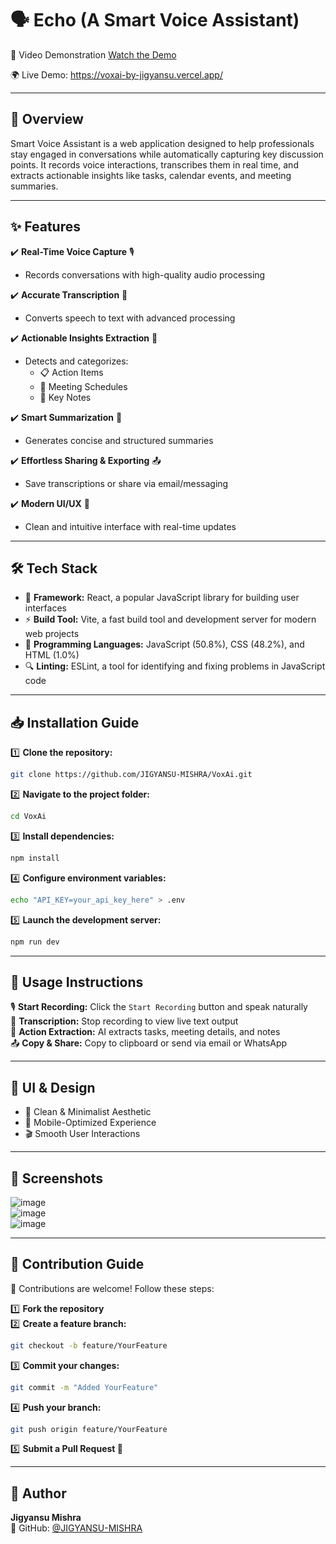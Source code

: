 # 🗣️ Echo (A Smart Voice Assistant)

🎥 Video Demonstration  [Watch the Demo](#)  

🌍 Live Demo:  https://voxai-by-jigyansu.vercel.app/

---

## 📌 Overview
Smart Voice Assistant is a web application designed to help professionals stay engaged in conversations while automatically capturing key discussion points. It records voice interactions, transcribes them in real time, and extracts actionable insights like tasks, calendar events, and meeting summaries.

---

## ✨ Features

✔️ **Real-Time Voice Capture** 🎙️  
- Records conversations with high-quality audio processing  

✔️ **Accurate Transcription** 📝  
- Converts speech to text with advanced processing  

✔️ **Actionable Insights Extraction** 📌  
- Detects and categorizes:  
  - 📋 Action Items  
  - 📆 Meeting Schedules  
  - 📝 Key Notes  

✔️ **Smart Summarization** 🧠  
- Generates concise and structured summaries  

✔️ **Effortless Sharing & Exporting** 📤  
- Save transcriptions or share via email/messaging  

✔️ **Modern UI/UX** 🎨  
- Clean and intuitive interface with real-time updates  

---

## 🛠️ Tech Stack

- 📱 **Framework:** React, a popular JavaScript library for building user interfaces  
- ⚡ **Build Tool:** Vite, a fast build tool and development server for modern web projects  
- 📝 **Programming Languages:** JavaScript (50.8%), CSS (48.2%), and HTML (1.0%)  
- 🔍 **Linting:** ESLint, a tool for identifying and fixing problems in JavaScript code  

---

## 📥 Installation Guide

1️⃣ **Clone the repository:**  
```sh
git clone https://github.com/JIGYANSU-MISHRA/VoxAi.git
```

2️⃣ **Navigate to the project folder:**  
```sh
cd VoxAi
```

3️⃣ **Install dependencies:**  
```sh
npm install
```

4️⃣ **Configure environment variables:**  
```sh
echo "API_KEY=your_api_key_here" > .env
```

5️⃣ **Launch the development server:**  
```sh
npm run dev
```

---

## 🚀 Usage Instructions

🎙️ **Start Recording:** Click the `Start Recording` button and speak naturally  
📝 **Transcription:** Stop recording to view live text output  
📌 **Action Extraction:** AI extracts tasks, meeting details, and notes  
📤 **Copy & Share:** Copy to clipboard or send via email or WhatsApp  

---

## 🎨 UI & Design

- 🎨 Clean & Minimalist Aesthetic  
- 📱 Mobile-Optimized Experience  
- 🎬 Smooth User Interactions  

---

## 📸 Screenshots
![image](https://github.com/user-attachments/assets/bf2388e7-73a1-4792-acd6-60070dd7abed)  
![image](https://github.com/user-attachments/assets/f95ca565-351d-4b60-b20b-b5b9c82a9f69)  
![image](https://github.com/user-attachments/assets/4ef167fa-89b6-4b59-aaf0-f4da96be9a9e)  

---

## 🤝 Contribution Guide

🔧 Contributions are welcome! Follow these steps:

1️⃣ **Fork the repository**  
2️⃣ **Create a feature branch:**  
```sh
git checkout -b feature/YourFeature
```
3️⃣ **Commit your changes:**  
```sh
git commit -m "Added YourFeature"
```
4️⃣ **Push your branch:**  
```sh
git push origin feature/YourFeature
```
5️⃣ **Submit a Pull Request 🎉**  

---

## 👤 Author

**Jigyansu Mishra**  
📌 GitHub: [@JIGYANSU-MISHRA](https://github.com/JIGYANSU-MISHRA)  

